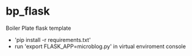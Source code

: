 # bp_flask
Boiler Plate flask template 
 
- 'pip install -r requirements.txt' 
- run 'export FLASK_APP=microblog.py' in virtual enviroment console
